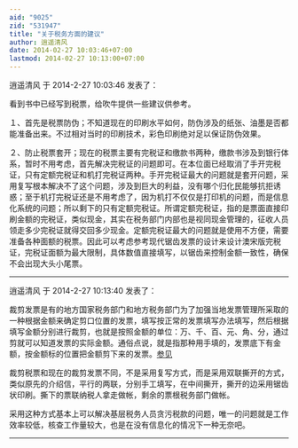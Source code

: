 ```yaml
---
aid: "9025"
zid: "531947"
title: "关于税务方面的建议"
author: 逍遥清风
date: 2014-02-27 10:03:46+07:00
lastmod: 2014-02-27 10:13:00+07:00
---
```


逍遥清风 于 2014-2-27 10:03:46 发表了：

看到书中已经写到税票，给吹牛提供一些建议供参考。

１、首先是税票防伪；不知道现在的印刷水平如何，防伪涉及的纸张、油墨是否都能准备出来。不过相对当时的印刷技术，彩色印刷绝对足以保证防伪效果。

２、防止税票套开；现在的税票主要有完税证和缴款书两种，缴款书涉及到银行体系，暂时不用考虑，首先解决完税证的问题即可。在本位面已经取消了手开完税证，只有定额完税证和机打完税证两种。手开完税证最大的问题就是套开问题，采用复写根本解决不了这个问题，涉及到巨大的利益，没有哪个归化民能够抗拒诱惑；至于机打完税证还是不用考虑了，因为机打不仅仅是打印机的问题，而是信息化系统的问题；所以剩下的只有定额完税证。所谓定额完税证，指的是票面直接印刷金额的完税证，类似现金，其实在税务部门内部也是视同现金管理的，征收人员领走多少完税证就得交回多少现金。定额完税证最大的问题就是使用不方便，需要准备各种面额的税票。因此可以考虑参考现代锯齿发票的设计来设计澳宋版完税证，完税证面额为最大限制，具体数值直接填写，以锯齿来控制金额一致性，确保不会出现大头小尾票。

---

逍遥清风 于 2014-2-27 10:13:40 发表了：

裁剪发票是有的地方国家税务部门和地方税务部门为了加强当地发票管理所采取的一种根据金额来确定剪口位置的发票，填写按正常的发票填写办法填写，然后根据填写金额分别进行裁剪，也就是按照金额的单位：万、千、百、元、角、分，通过剪就可以知道发票的实际金额。通俗点说，就是指那种用手填的，发票底下有金额，按金额标的位置把金额剪下来的发票。[参见](http://wenwen.soso.com/z/q176585999.htm)

裁剪税票和现在的裁剪发票不同，不是采用复写方式，而是采用双联撕开的方式，类似原先的介绍信，平行的两联，分别手工填写，在中间撕开，撕开的边采用锯齿状印刷。撕下的票联纳税人拿走做帐，剩余的票根税务部门做帐。

采用这种方式基本上可以解决基层税务人员贪污税款的问题，唯一的问题就是工作效率较低，核查工作量较大，也是在没有信息化的情况下一种无奈吧。

---
